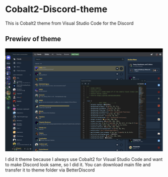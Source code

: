 # Cobalt2-Discord-theme
This is Cobalt2 theme from Visual Studio Code for the Discord

## Prewiev of theme
![Cobalt2 Discord Imagine](https://github.com/mykytatishkin/Cobalt2-Discord-theme/blob/main/Screenshot%202023-02-07%20at%2021.03.01.png)

I did it theme because I always use Cobalt2 for Visual Studio Code and want to make Discord look same, so I did it.
You can download main file and transfer it to theme folder via BetterDiscord
